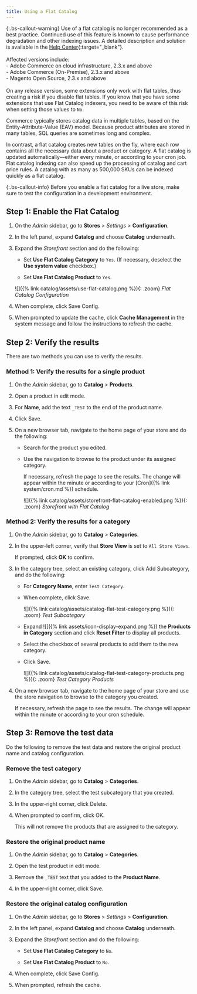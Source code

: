 ```yaml
---
title: Using a Flat Catalog
---
```


{:.bs-callout-warning}
Use of a flat catalog is no longer recommended as a best practice. Continued use of this feature is known to cause performance degradation and other indexing issues. A detailed description and solution is available in the [Help Center](https://support.magento.com/hc/en-us/articles/360034631192){:target="_blank"}.<br/><br/>Affected versions include: <br/>- Adobe Commerce on cloud infrastructure, 2.3.x and above<br/>- Adobe Commerce (On-Premise), 2.3.x and above<br/>- Magento Open Source, 2.3.x and above <br/><br/>On any release version, some extensions only work with flat tables, thus creating a risk if you disable flat tables. If you know that you have some extensions that use Flat Catalog indexers, you need to be aware of this risk when setting those values to `No`.

Commerce typically stores catalog data in multiple tables, based on the Entity-Attribute-Value (EAV) model. Because product attributes are stored in many tables, SQL queries are sometimes long and complex.

In contrast, a flat catalog creates new tables on the fly, where each row contains all the necessary data about a product or category. A flat catalog is updated automatically—either every minute, or according to your cron job. Flat catalog indexing can also speed up the processing of catalog and cart price rules. A catalog with as many as 500,000 SKUs can be indexed quickly as a flat catalog.

{:.bs-callout-info}
Before you enable a flat catalog for a live store, make sure to test the configuration in a development environment.

## Step 1: Enable the Flat Catalog

1. On the _Admin_ sidebar, go to **Stores** > _Settings_ > **Configuration**.

1. In the left panel, expand **Catalog** and choose **Catalog** underneath.

1. Expand the _Storefront_ section and do the following:

    - Set **Use Flat Catalog Category** to `Yes`. (If necessary, deselect the **Use system value** checkbox.)

    - Set **Use Flat Catalog Product** to `Yes`.

    ![]({% link catalog/assets/use-flat-catalog.png %}){: .zoom}
    _Flat Catalog Configuration_

1. When complete, click <span class="btn">Save Config</span>.

1. When prompted to update the cache, click **Cache Management** in the system message and follow the instructions to refresh the cache.

## Step 2: Verify the results

There are two methods you can use to verify the results.

### Method 1: Verify the results for a single product

1. On the _Admin_ sidebar, go to **Catalog** > **Products**.

1. Open a product in edit mode.

1. For **Name**, add the text `_TEST` to the end of the product name.

1. Click <span class="btn">Save</span>.

1. On a new browser tab, navigate to the home page of your store and do the following:

    - Search for the product you edited.

    - Use the navigation to browse to the product under its assigned category.

        If necessary, refresh the page to see the results. The change will appear within the minute or according to your [Cron]({% link system/cron.md %}) schedule.

        ![]({% link catalog/assets/storefront-flat-catalog-enabled.png %}){: .zoom}
        _Storefront with Flat Catalog_

### Method 2: Verify the results for a category

1. On the _Admin_ sidebar, go to **Catalog** > **Categories**.

1. In the upper-left corner, verify that **Store View** is set to `All Store Views`.

    If prompted, click **OK** to confirm.

1. In the category tree, select an existing category, click <span class="btn">Add Subcategory</span>, and do the following:

    - For **Category Name**, enter `Test Category`.

    - When complete, click <span class="btn">Save</span>.

        ![]({% link catalog/assets/catalog-flat-test-category.png %}){: .zoom}
        _Test Subcategory_

    - Expand ![]({% link assets/icon-display-expand.png %}) the **Products in Category** section and click **Reset Filter** to display all products.

    - Select the checkbox of several products to add them to the new category.

    - Click <span class="btn">Save</span>.

        ![]({% link catalog/assets/catalog-flat-test-category-products.png %}){: .zoom}
        _Test Category Products_

1. On a new browser tab, navigate to the home page of your store and use the store navigation to browse to the category you created.

    If necessary, refresh the page to see the results. The change will appear within the minute or according to your cron schedule.

## Step 3: Remove the test data

Do the following to remove the test data and restore the original product name and catalog configuration.

### Remove the test category

1. On the _Admin_ sidebar, go to **Catalog** > **Categories**.

1. In the category tree, select the test subcategory that you created.

1. In the upper-right corner, click <span class="btn">Delete</span>.

1. When prompted to confirm, click <span class="btn">OK</span>.

    This will not remove the products that are assigned to the category.

### Restore the original product name

1. On the _Admin_ sidebar, go to **Catalog** > **Categories**.

1. Open the test product in edit mode.

1. Remove the `_TEST` text that you added to the **Product Name**.

1. In the upper-right corner, click <span class="btn">Save</span>.

### Restore the original catalog configuration

1. On the _Admin_ sidebar, go to **Stores** > _Settings_ > **Configuration**.

1. In the left panel, expand **Catalog** and choose **Catalog** underneath.

1. Expand the _Storefront_ section and do the following:

    - Set **Use Flat Catalog Category** to `No`.

    - Set **Use Flat Catalog Product** to `No`.

1. When complete, click <span class="btn">Save Config</span>.

1. When prompted, refresh the cache.
